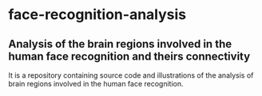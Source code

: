 # face-recognition-analysis
## Analysis of the brain regions involved in the human face recognition and theirs connectivity
It is a repository containing source code and illustrations of the analysis of brain regions involved in the human face recognition.
